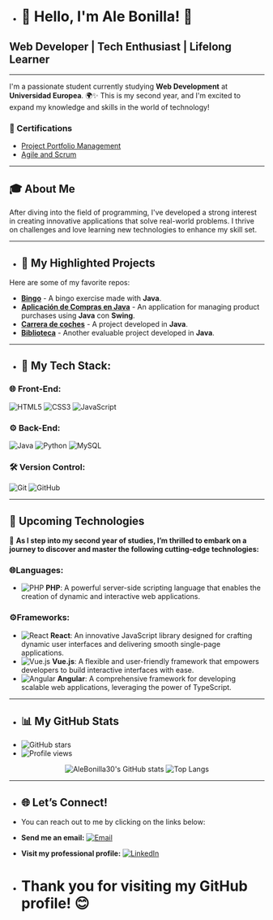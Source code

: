 - # 🌟 Hello, I'm Ale Bonilla! 👋
## Web Developer | Tech Enthusiast | Lifelong Learner
---

I'm a passionate student currently studying **Web Development** at **Universidad Europea**. 🌍✨ This is my second year, and I'm excited to expand my knowledge and skills in the world of technology!

### 📜 Certifications
- [Project Portfolio Management](https://eu.badgr.com/public/assertions/Fj49HbdQR5aXnawYOr1p0w) 
- [Agile and Scrum](https://eu.badgr.com/public/assertions/LdKoZo9BRLCHQMb_uA4qVA)


---

## 🎓 About Me

After diving into the field of programming, I've developed a strong interest in creating innovative applications that solve real-world problems. I thrive on challenges and love learning new technologies to enhance my skill set.

---

- ## 💼 My Highlighted Projects
Here are some of my favorite repos:
- [**Bingo**](https://github.com/AleBonilla30/BingoGame) - A bingo exercise made with **Java**.
- [**Aplicación de Compras en Java**](https://github.com/AleBonilla30/Tienda) - An application for managing product purchases using **Java** con **Swing**.
- [**Carrera de coches**](https://github.com/AleBonilla30/Carreras_Coche) - A project developed in **Java**.
- [**Biblioteca**](https://github.com/AleBonilla30/Biblioteca) - Another evaluable project developed in **Java**.
---
 
- ## 🚀 My Tech Stack:

### 🌐 Front-End:
![HTML5](https://img.shields.io/badge/HTML5-E34F26?style=for-the-badge&logo=html5&logoColor=white)
![CSS3](https://img.shields.io/badge/CSS3-1572B6?style=for-the-badge&logo=css3&logoColor=white)
![JavaScript](https://img.shields.io/badge/JavaScript-323330?style=for-the-badge&logo=javascript&logoColor=F7DF1E)

### ⚙️ Back-End:
![Java](https://img.shields.io/badge/Java-ED8B00?style=for-the-badge&logo=java&logoColor=white)
![Python](https://img.shields.io/badge/Python-3776AB?style=for-the-badge&logo=python&logoColor=white)
![MySQL](https://img.shields.io/badge/MySQL-4479A1?style=for-the-badge&logo=mysql&logoColor=white)


### 🛠️ Version Control:
![Git](https://img.shields.io/badge/Git-F05032?style=for-the-badge&logo=git&logoColor=white)
![GitHub](https://img.shields.io/badge/GitHub-181717?style=for-the-badge&logo=github&logoColor=white)

---
## 🚀 Upcoming Technologies

🚀 **As I step into my second year of studies, I’m thrilled to embark on a journey to discover and master the following cutting-edge technologies:**

### 🌐Languages:

- ![PHP](https://img.shields.io/badge/PHP-777BB4?style=for-the-badge&logo=php&logoColor=white) **PHP**: A powerful server-side scripting language that enables the creation of dynamic and interactive web applications.

### ⚙️Frameworks:

- ![React](https://img.shields.io/badge/React-61DAFB?style=for-the-badge&logo=react&logoColor=black) **React**: An innovative JavaScript library designed for crafting dynamic user interfaces and delivering smooth single-page applications.
- ![Vue.js](https://img.shields.io/badge/Vue.js-42b883?style=for-the-badge&logo=vue.js&logoColor=white) **Vue.js**: A flexible and user-friendly framework that empowers developers to build interactive interfaces with ease.
- ![Angular](https://img.shields.io/badge/Angular-D60000?style=for-the-badge&logo=angular&logoColor=white) **Angular**: A comprehensive framework for developing scalable web applications, leveraging the power of TypeScript.
- ---

- ## 📊 My GitHub Stats
-  ![GitHub stars](https://img.shields.io/github/stars/AleBonilla30?style=social)
- ![Profile views](https://komarev.com/ghpvc/?username=AleBonilla30&color=brightgreen)

<div align="center">
  <img src="https://github-readme-stats.vercel.app/api?username=AleBonilla30&show_icons=true&theme=radical&cache_seconds=3600" alt="AleBonilla30's GitHub stats"/>
  <img src="https://github-readme-stats.vercel.app/api/top-langs/?username=AleBonilla30&layout=compact&theme=radical&cache_seconds=3600" alt="Top Langs"/>
</div>

---

- ## 🌐 Let’s Connect!
- You can reach out to me by clicking on the links below:
-  **Send me an email:** [![Email](https://img.shields.io/badge/Email-0078D4?style=for-the-badge&logo=gmail&logoColor=white)](mailto:ale.bonilla309@gmail.com)

- **Visit my professional profile:** [![LinkedIn](https://img.shields.io/badge/LinkedIn-0077B5?style=for-the-badge&logo=linkedin&logoColor=white)](https://www.linkedin.com/in/alejandra-gonzalez-bonilla-6bb3271b5/)





- # Thank you for visiting my GitHub profile! 😊


<!---
AleBonilla30/AleBonilla30 is a ✨ special ✨ repository because its `README.md` (this file) appears on your GitHub profile.
You can click the Preview link to take a look at your changes.
--->
